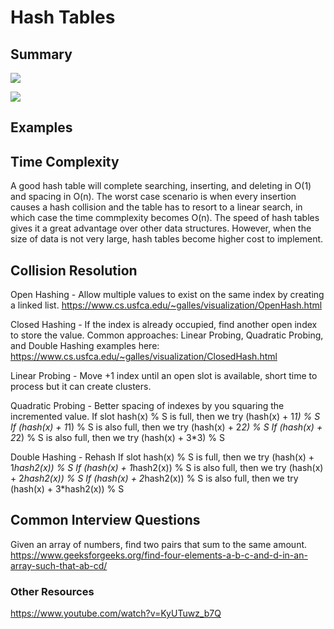 # Hash Tables
## Summary

![](https://upload.wikimedia.org/wikipedia/commons/thumb/7/7d/Hash_table_3_1_1_0_1_0_0_SP.svg/315px-Hash_table_3_1_1_0_1_0_0_SP.svg.png)

![](https://upload.wikimedia.org/wikipedia/commons/thumb/d/d0/Hash_table_5_0_1_1_1_1_1_LL.svg/450px-Hash_table_5_0_1_1_1_1_1_LL.svg.png)

## Examples

## Time Complexity
A good hash table will complete searching, inserting, and deleting in O(1) and spacing in O(n). The worst case scenario is when every insertion causes a hash collision and the table has to resort to a linear search, in which case the time commplexity becomes O(n). The speed of hash tables gives it a great advantage over other data structures. However, when the size of data is not very large, hash tables become higher cost to implement.

## Collision Resolution
Open Hashing - Allow multiple values to exist on the same index by creating a linked list.
https://www.cs.usfca.edu/~galles/visualization/OpenHash.html

Closed Hashing - If the  index is already occupied, find another open index to store the value.
Common approaches: Linear Probing, Quadratic Probing, and Double Hashing examples here:
https://www.cs.usfca.edu/~galles/visualization/ClosedHash.html

  Linear Probing - Move +1 index until an open slot is available, short time to process but it can create clusters.

  Quadratic Probing - Better spacing of indexes by you squaring the incremented value.
    If slot hash(x) % S is full, then we try (hash(x) + 1*1) % S
    If (hash(x) + 1*1) % S is also full, then we try (hash(x) + 2*2) % S
    If (hash(x) + 2*2) % S is also full, then we try (hash(x) + 3*3) % S

  Double Hashing - Rehash
    If slot hash(x) % S is full, then we try (hash(x) + 1*hash2(x)) % S
    If (hash(x) + 1*hash2(x)) % S is also full, then we try (hash(x) + 2*hash2(x)) % S
    If (hash(x) + 2*hash2(x)) % S is also full, then we try (hash(x) + 3*hash2(x)) % S

## Common Interview Questions
Given an array of numbers, find two pairs that sum to the same amount.
https://www.geeksforgeeks.org/find-four-elements-a-b-c-and-d-in-an-array-such-that-ab-cd/

### Other Resources
https://www.youtube.com/watch?v=KyUTuwz_b7Q
